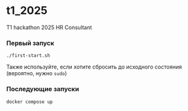 # t1_2025
T1 hackathon 2025 HR Consultant

### Первый запуск
```
./first-start.sh
```
Также используйте, если хотите сбросить до исходного состояния (вероятно, нужно `sudo`)

### Последующие запуски
```
docker compose up
```